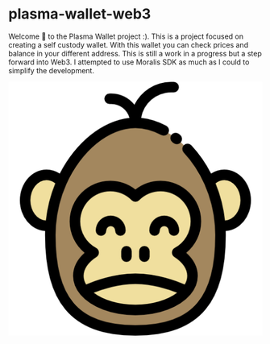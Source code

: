 # plasma-wallet-web3
Welcome  👋 to the Plasma Wallet project  :). This is a project focused on creating a self custody wallet. With this wallet you can check prices and balance 
in your different address. This is still a work in a progress but a step forward into Web3. I attempted to use Moralis SDK as much as I could to simplify 
the development.

![alt text](https://github.com/EddyDomingo/plasma-wallet-web3/blob/master/images/gorillaAvatars/brownGorilla.png)
